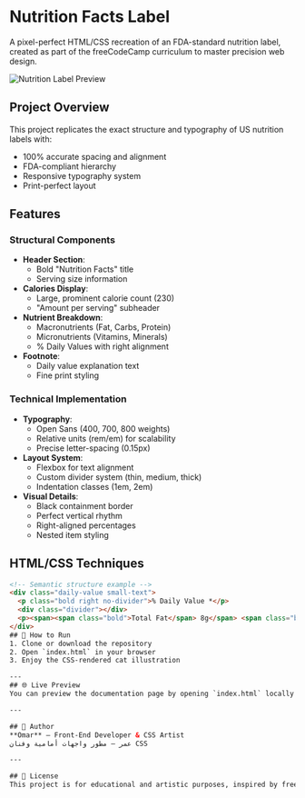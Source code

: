 # Nutrition Facts Label

A pixel-perfect HTML/CSS recreation of an FDA-standard nutrition label, created as part of the freeCodeCamp curriculum to master precision web design.

![Nutrition Label Preview](./preview.png) <!-- Add an actual screenshot later -->

## Project Overview

This project replicates the exact structure and typography of US nutrition labels with:

- 100% accurate spacing and alignment
- FDA-compliant hierarchy
- Responsive typography system
- Print-perfect layout

## Features

### Structural Components
- **Header Section**:
  - Bold "Nutrition Facts" title
  - Serving size information
- **Calories Display**:
  - Large, prominent calorie count (230)
  - "Amount per serving" subheader
- **Nutrient Breakdown**:
  - Macronutrients (Fat, Carbs, Protein)
  - Micronutrients (Vitamins, Minerals)
  - % Daily Values with right alignment
- **Footnote**:
  - Daily value explanation text
  - Fine print styling

### Technical Implementation
- **Typography**:
  - Open Sans (400, 700, 800 weights)
  - Relative units (rem/em) for scalability
  - Precise letter-spacing (0.15px)
- **Layout System**:
  - Flexbox for text alignment
  - Custom divider system (thin, medium, thick)
  - Indentation classes (1em, 2em)
- **Visual Details**:
  - Black containment border
  - Perfect vertical rhythm
  - Right-aligned percentages
  - Nested item styling

## HTML/CSS Techniques

```html
<!-- Semantic structure example -->
<div class="daily-value small-text">
  <p class="bold right no-divider">% Daily Value *</p>
  <div class="divider"></div>
  <p><span><span class="bold">Total Fat</span> 8g</span> <span class="bold">10%</span></p>
</div>
## 🚀 How to Run  
1. Clone or download the repository  
2. Open `index.html` in your browser  
3. Enjoy the CSS-rendered cat illustration

---
## 🌐 Live Preview  
You can preview the documentation page by opening `index.html` locally or hosting it on GitHub Pages.

---

## 📌 Author  
**Omar** – Front-End Developer & CSS Artist  
عمر – مطور واجهات أمامية وفنان CSS

---

## 📢 License  
This project is for educational and artistic purposes, inspired by freeCodeCamp’s CSS art challenges.